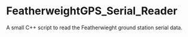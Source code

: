 # FeatherweightGPS_Serial_Reader
A small C++ script to read the Featherwieght ground station serial data.
